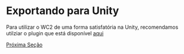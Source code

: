 # Exportando para Unity

Para utilizar o WC2 de uma forma satisfatória na Unity, recomendamos utilziar o plugin que está disponível [aqui](https://assetstore.unity.com/packages/tools/terrain/world-creator-professional-55073)

[Próxima Seção](./10-UE4.md)